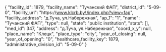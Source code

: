 {
    "facility_id": 1879,
    "facility_name": "Тучанский ФАП",
    "district_id": "5-09-0",
    "facility_url": "https:\/\/www.klcrb.by\/index.php?view=fap",
    "facility_address": "д.Туча, ул.Набережная",
    "ap_1": "1",
    "name": "Тучанский ФАП",
    "type": null,
    "state": "public institution",
    "stats": [],
    "med_id": 347,
    "address": "д.Туча, ул.Набережная",
    "coord_x_y": null,
    "place_name": "Клецк",
    "place_type": "city",
    "year_of_closing": null,
    "year_of_opening": "0",
    "healthcare_facility_key": 1879,
    "administrative_division_id": "5-09-0"
}